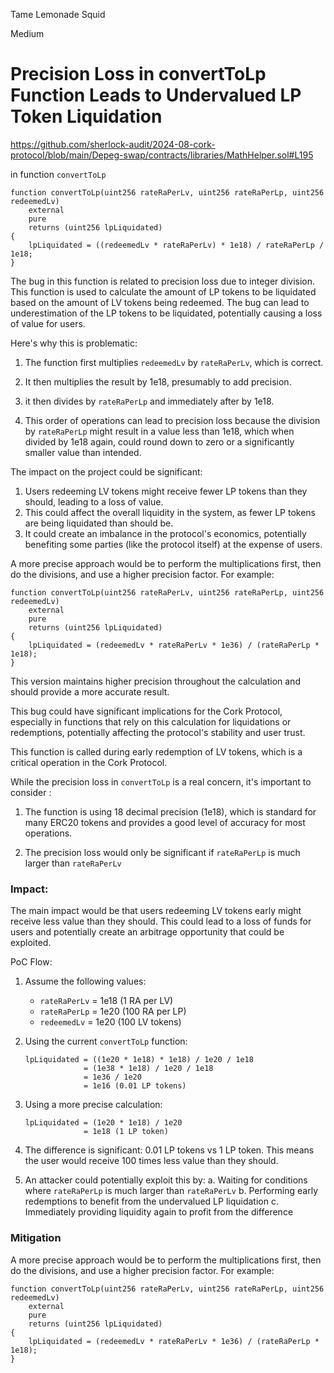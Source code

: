 Tame Lemonade Squid

Medium

# Precision Loss in convertToLp Function Leads to Undervalued LP Token Liquidation

https://github.com/sherlock-audit/2024-08-cork-protocol/blob/main/Depeg-swap/contracts/libraries/MathHelper.sol#L195

in function `convertToLp`

```solidity
function convertToLp(uint256 rateRaPerLv, uint256 rateRaPerLp, uint256 redeemedLv)
    external
    pure
    returns (uint256 lpLiquidated)
{
    lpLiquidated = ((redeemedLv * rateRaPerLv) * 1e18) / rateRaPerLp / 1e18;
}
```

The bug in this function is related to precision loss due to integer division. This function is used to calculate the amount of LP tokens to be liquidated based on the amount of LV tokens being redeemed. The bug can lead to underestimation of the LP tokens to be liquidated, potentially causing a loss of value for users.

Here's why this is problematic:

1. The function first multiplies `redeemedLv` by `rateRaPerLv`, which is correct.

2. It then multiplies the result by 1e18, presumably to add precision.

3. it then divides by `rateRaPerLp` and immediately after by 1e18.

4. This order of operations can lead to precision loss because the division by `rateRaPerLp` might result in a value less than 1e18, which when divided by 1e18 again, could round down to zero or a significantly smaller value than intended.

The impact on the project could be significant:

1. Users redeeming LV tokens might receive fewer LP tokens than they should, leading to a loss of value.
2. This could affect the overall liquidity in the system, as fewer LP tokens are being liquidated than should be.
3. It could create an imbalance in the protocol's economics, potentially benefiting some parties (like the protocol itself) at the expense of users.

A more precise approach would be to perform the multiplications first, then do the divisions, and use a higher precision factor. For example:

```solidity
function convertToLp(uint256 rateRaPerLv, uint256 rateRaPerLp, uint256 redeemedLv)
    external
    pure
    returns (uint256 lpLiquidated)
{
    lpLiquidated = (redeemedLv * rateRaPerLv * 1e36) / (rateRaPerLp * 1e18);
}
```

This version maintains higher precision throughout the calculation and should provide a more accurate result. 

This bug could have significant implications for the Cork Protocol, especially in functions that rely on this calculation for liquidations or redemptions, potentially affecting the protocol's stability and user trust.

This function is called during early redemption of LV tokens, which is a critical operation in the Cork Protocol.

While the precision loss in `convertToLp` is a real concern, it's important to consider :

1. The function is using 18 decimal precision (1e18), which is standard for many ERC20 tokens and provides a good level of accuracy for most operations.

2. The precision loss would only be significant if `rateRaPerLp` is much larger than `rateRaPerLv`

### Impact:

The main impact would be that users redeeming LV tokens early might receive less value than they should. This could lead to a loss of funds for users and potentially create an arbitrage opportunity that could be exploited.

PoC Flow:

1. Assume the following values:
   - `rateRaPerLv` = 1e18 (1 RA per LV)
   - `rateRaPerLp` = 1e20 (100 RA per LP)
   - `redeemedLv` = 1e20 (100 LV tokens)

2. Using the current `convertToLp` function:
   ```solidity
   lpLiquidated = ((1e20 * 1e18) * 1e18) / 1e20 / 1e18
                = (1e38 * 1e18) / 1e20 / 1e18
                = 1e36 / 1e20
                = 1e16 (0.01 LP tokens)
   ```

4. Using a more precise calculation:
   ```solidity
   lpLiquidated = (1e20 * 1e18) / 1e20
                = 1e18 (1 LP token)
   ```

5. The difference is significant: 0.01 LP tokens vs 1 LP token. This means the user would receive 100 times less value than they should.

6. An attacker could potentially exploit this by:
   a. Waiting for conditions where `rateRaPerLp` is much larger than `rateRaPerLv`
   b. Performing early redemptions to benefit from the undervalued LP liquidation
   c. Immediately providing liquidity again to profit from the difference


### Mitigation 


A more precise approach would be to perform the multiplications first, then do the divisions, and use a higher precision factor. For example:

```solidity
function convertToLp(uint256 rateRaPerLv, uint256 rateRaPerLp, uint256 redeemedLv)
    external
    pure
    returns (uint256 lpLiquidated)
{
    lpLiquidated = (redeemedLv * rateRaPerLv * 1e36) / (rateRaPerLp * 1e18);
}
```


